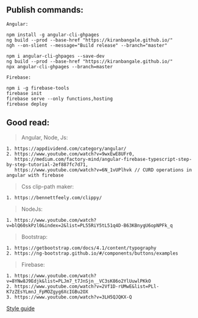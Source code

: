 ## Publish commands:

```
Angular:

npm install -g angular-cli-ghpages
ng build --prod --base-href "https://kiranbangale.github.io/"
ngh --on-slient --message="Build release" --branch="master"

npm i angular-cli-ghpages --save-dev
ng build --prod --base-href "https://kiranbangale.github.io/"
npx angular-cli-ghpages --branch=master

```

```
Firebase:

npm i -g firebase-tools
firebase init
firebase serve --only functions,hosting
firebase deploy
```

## Good read:

> Angular, Node, Js:

    1. https://appdividend.com/category/angular/
    2. https://www.youtube.com/watch?v=9wxEwE8UFr0,
       https://medium.com/factory-mind/angular-firebase-typescript-step-by-step-tutorial-2ef887fc7d71,
       https://www.youtube.com/watch?v=6N_1vUPlhvk // CURD operations in angular with firebase

> Css clip-path maker:

    1. https://bennettfeely.com/clippy/

> NodeJs:

    1. https://www.youtube.com/watch?v=blQ60skPzl0&index=2&list=PL55RiY5tL51q4D-B63KBnygU6opNPFk_q

> Bootstrap:

    1. https://getbootstrap.com/docs/4.1/content/typography
    2. https://ng-bootstrap.github.io/#/components/buttons/examples

> Firebase:

    1. https://www.youtube.com/watch?v=8YNw8J9Edjk&list=PLJm7_t7JnSjn__VC3sK86o2YlUuwlPKkO
    2. https://www.youtube.com/watch?v=2Vf1D-rUMwE&list=PLl-K7zZEsYLmnJ_FpMOZgyg6XcIGBu2OX
    3. https://www.youtube.com/watch?v=3LH5QJQKX-Q

[Style guide](https://help.github.com/articles/basic-writing-and-formatting-syntax/)
